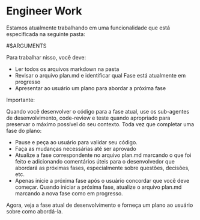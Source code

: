 
# Engineer Work

Estamos atualmente trabalhando em uma funcionalidade que está especificada na seguinte pasta:

<folder>
#$ARGUMENTS
</folder>

Para trabalhar nisso, você deve:

- Ler todos os arquivos markdown na pasta
- Revisar o arquivo plan.md e identificar qual Fase está atualmente em progresso
- Apresentar ao usuário um plano para abordar a próxima fase

Importante:

Quando você desenvolver o código para a fase atual, use os sub-agentes de desenvolvimento, code-review e teste quando apropriado para preservar o máximo possível do seu contexto.
Toda vez que completar uma fase do plano:
- Pause e peça ao usuário para validar seu código.
- Faça as mudanças necessárias até ser aprovado
- Atualize a fase correspondente no arquivo plan.md marcando o que foi feito e adicionando comentários úteis para o desenvolvedor que abordará as próximas fases, especialmente sobre questões, decisões, etc.
- Apenas inicie a próxima fase após o usuário concordar que você deve começar. Quando iniciar a próxima fase, atualize o arquivo plan.md marcando a nova fase como em progresso.

Agora, veja a fase atual de desenvolvimento e forneça um plano ao usuário sobre como abordá-la. 


